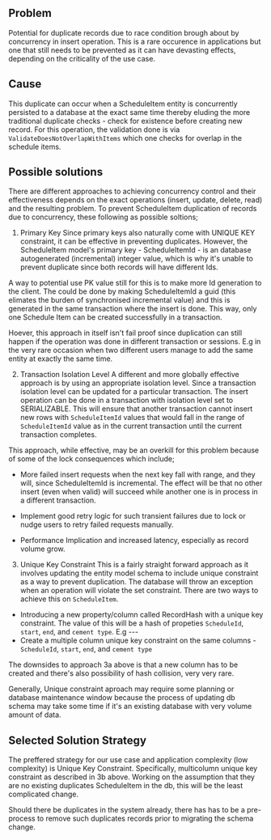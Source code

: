 ## Problem
Potential for duplicate records due to race condition brough about by concurrency in insert operation.
This is a rare occurence in applications but one that still needs to be prevented as it can have devasting effects, depending on the criticality of the use case. 

## Cause
This duplicate can occur when a ScheduleItem entity is concurrently persisted to a database at the exact same time thereby eluding the more traditional duplicate checks -  check for existence before creating new record. For this operation, the validation done is via `ValidateDoesNotOverlapWithItems` which one checks for overlap in the schedule items. 

## Possible solutions 
There are different approaches to achieving concurrency control and their effectiveness depends on the exact operations (insert, update, delete, read) and the resulting problem. To prevent ScheduleItem duplication of records due to concurrency, these following as possible soltions;

1. Primary Key
Since primary keys also naturally come with UNIQUE KEY constraint, it can be effective in preventing duplicates. However, the ScheduleItem model's primary key - ScheduleItemId - is an database autogenerated (incremental) integer value, which is why it's unable to prevent duplicate since both records will have different Ids.

A way to potential use PK value still for this is to make more Id generation to the client. The could be done by making ScheduleItemId a guid (this elimates the burden of synchronised incremental value) and this is generated in the same transaction where the insert is done. This way, only one Schedule Item can be created successfully in a transaction. 

Hoever, this approach in itself isn't fail proof since duplication can still happen if the operation was done in different transaction or sessions. E.g in the very rare occasion when two different users manage to add the same entity at exactly the same time.

2. Transaction Isolation Level
A different and more globally effective approach is by using an appropriate isolation level. Since a transaction isolation level can be updated for a particular transaction. The insert operation can be done in a transaction with isolation level set to SERIALIZABLE. This will ensure that another transaction cannot insert new rows with `ScheduleItemId` values that would fall in the range of `ScheduleItemId` value as in the current transaction until the current transaction completes.

This approach, while effective, may be an overkill for this problem because of some of the lock consequences which include;
- More failed insert requests when the next key fall with range, and they will, since ScheduleItemId is incremental. The effect will be that no other insert (even when valid) will succeed while another one is in process in a different transaction.

- Implement good retry logic for such transient failures due to lock or nudge users to retry failed requests manually.
- Performance Implication and increased latency, especially as record volume grow.

3. Unique Key Constraint
This is a fairly straight forward approach as it involves updating the entity model schema to include unique constraint as a way to prevent duplication. The database will throw an exception when an operation will violate the set constraint. There are two ways to achieve this on `ScheduleItem`. 
- Introducing a new property/column called RecordHash with a unique key constraint. The value of this will be a hash of propeties `ScheduleId`, `start`, `end`, and `cement type`. E.g <ScheduleId>-<Start>-<End>-<CementType>
- Create a multiple column unique key constraint on the same columns - `ScheduleId`, `start`, `end`, and `cement type`

The downsides to approach 3a above is that a new column has to be created and there's also possibility of hash collision, very very rare. 

Generally, Unique constraint aproach may require some planning or database maintenance window because the process of updating db schema may take some time if it's an existing database with very volume amount of data. 


## Selected Solution Strategy
The preffered strategy for our use case and application complexity (low complexity) is Unique Key Constraint. Specifically, multicolumn unique key constraint as described in 3b above. Working on the assumption that they are no existing duplicates ScheduleItem in the db, this will be the least complicated change. 

Should there be duplicates in the system already, there has has to be a pre-process to remove such duplicates records prior to migrating the schema change.